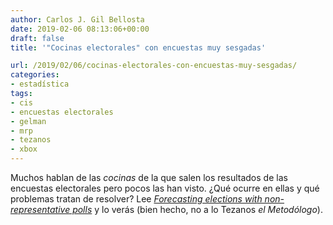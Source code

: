 ```yaml
---
author: Carlos J. Gil Bellosta
date: 2019-02-06 08:13:06+00:00
draft: false
title: '"Cocinas electorales" con encuestas muy sesgadas'

url: /2019/02/06/cocinas-electorales-con-encuestas-muy-sesgadas/
categories:
- estadística
tags:
- cis
- encuestas electorales
- gelman
- mrp
- tezanos
- xbox
---
```





Muchos hablan de las _cocinas_ de la que salen los resultados de las encuestas electorales pero pocos las han visto. ¿Qué ocurre en ellas y qué problemas tratan de resolver? Lee _[Forecasting elections with non-representative polls](https://www.microsoft.com/en-us/research/wp-content/uploads/2016/04/forecasting-with-nonrepresentative-polls.pdf)_ y lo verás (bien hecho, no a lo Tezanos _el Metodólogo_).



